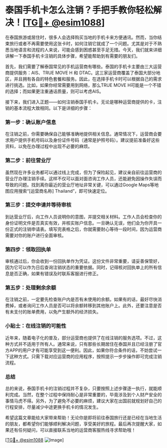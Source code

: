 # 泰国手机卡怎么注销？手把手教你轻松解决！[[TG💪+ @esim1088](https://t.me/s/esim1088)]

在泰国旅游或居住时，很多人会选择购买当地的手机卡来方便通讯。然而，当你结束旅行或者不再需要使用这张卡时，如何注销它就成了一个问题。尤其是对于不熟悉当地语言和流程的人来说，可能会感到困惑甚至手足无措。今天，我们就来详细讲解一下泰国手机卡注销的具体步骤，希望能帮助到有需要的朋友们。

首先，我们需要了解泰国常见的手机运营商有哪些。泰国的手机卡主要由三大运营商提供服务：AIS、TRUE MOVE H 和 DTAC。这三家运营商覆盖了泰国大部分地区，并且拥有各自的特色套餐和服务。因此，在选择手机卡时可以根据自己的需求进行挑选。比如，如果你经常需要用到网络，那么TRUE MOVE H可能是一个不错的选择；而如果更注重通话质量，则可以考虑AIS。

接下来，我们进入正题——如何注销泰国手机卡。无论是哪种运营商提供的卡，注销的基本流程大致相同。以下是详细的步骤：

### 第一步：确认账户信息

在注销之前，你需要确保自己能够准确地提供相关信息。通常情况下，运营商会要求用户提供手机号码以及身份证件号码（通常是护照号码）。建议提前准备好这些资料，以免在办理过程中出现不必要的麻烦。

### 第二步：前往营业厅

虽然现在许多业务都可以通过线上完成，但为了保险起见，建议亲自前往运营商的营业厅办理注销手续。这样不仅可以面对面咨询工作人员，还能避免因操作失误而导致的问题。找到离你最近的营业厅地址非常关键，可以通过Google Maps等地图应用搜索“[运营商名称] Thailand”，即可快速定位。

### 第三步：提交申请并等待审核

到达营业厅后，向工作人员说明你的意图，并提交相关材料。工作人员会检查你的身份证明文件是否真实有效，并核实账户信息。一旦确认无误，他们会为你开具一份正式的注销申请表。填写完表格之后，你就需要耐心等待一段时间，因为运营商需要对你的账户进行全面审核。

### 第四步：领取回执单

审核通过后，你会收到一份回执单作为凭证。这份文件非常重要，请妥善保管好，因为它可以作为日后查询注销状态的重要依据。同时，记得核对回执单上的所有信息是否正确，如果有错误及时联系客服进行修正。

### 第五步：处理剩余余额

在注销之前，一定要先检查账户内是否有未使用的余额。如果有的话，最好尽快消费掉，或者询问工作人员是否可以将余额转移到其他账户上。此外，还要注意是否有未支付的账单费用，以免产生额外的经济损失。

### 小贴士：在线注销的可能性

近年来，随着电子化的普及，部分运营商也提供了在线注销的服务选项。不过，这种方式并不适用于所有人。通常来说，只有那些长期居住在泰国并且已经注册了官方APP的用户才有可能享受到这一便利。因此，如果你符合条件的话，不妨尝试一下这种方式。只需下载对应运营商的应用程序，按照提示一步步操作即可完成注销流程。

### 总结

总的来说，泰国手机卡的注销过程并不复杂，只要按照上述步骤逐一执行，就能顺利完成。当然，在整个过程中保持耐心是非常重要的，毕竟涉及到个人财产安全的事情马虎不得。另外，为了避免不必要的麻烦，建议大家在出国前就规划好自己的行程安排，尽量减少中途更换手机卡的情况发生。

希望这篇文章能给大家带来帮助！无论你是即将前往泰国旅行还是已经在当地生活的朋友，都希望你们能够顺利解决问题，享受美好的旅程。最后再次提醒大家，如果还有任何疑问，可以直接联系当地的运营商客服热线寻求帮助哦！

[[TG💪+ @esim1088](https://t.me/s/esim1088) ![Image](https://i.postimg.cc/4NQfJmqS/Snipaste-2025-05-13-00-14-12.png)]